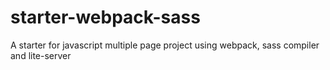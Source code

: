 # starter-webpack-sass
A starter for javascript multiple page project using webpack, sass compiler and lite-server
